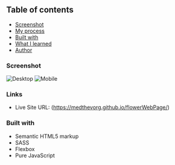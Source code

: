 ## Table of contents
- [Screenshot](#screenshot)
- [My process](#my-process)
- [Built with](#built-with)
- [What I learned](#what-i-learned)
- [Author](#author)

### Screenshot
![Desktop](flowerWebPage_Desktop.png)
![Mobile](flowerWebPage_Mobile.png)

### Links
- Live Site URL: (https://medthevorg.github.io/flowerWebPage/)



### Built with
- Semantic HTML5 markup
- SASS
- Flexbox
- Pure JavaScript


